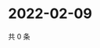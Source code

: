 # 2022-02-09

共 0 条

<!-- BEGIN WEIBO -->
<!-- 最后更新时间 Wed Feb 09 2022 01:21:38 GMT+0800 (China Standard Time) -->

<!-- END WEIBO -->
